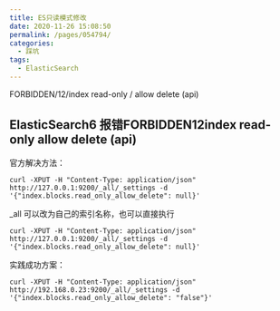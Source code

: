 ```yaml
---
title: ES只读模式修改
date: 2020-11-26 15:08:50
permalink: /pages/054794/
categories:
  - 踩坑
tags: 
  - ElasticSearch
---
```


FORBIDDEN/12/index read-only / allow delete (api)
<!-- more -->

## ElasticSearch6 报错FORBIDDEN12index read-only  allow delete (api)
官方解决方法：
```shell
curl -XPUT -H "Content-Type: application/json" http://127.0.0.1:9200/_all/_settings -d '{"index.blocks.read_only_allow_delete": null}'
```

_all 可以改为自己的索引名称，也可以直接执行

```shell
curl -XPUT -H "Content-Type: application/json" http://127.0.0.1:9200/_all/_settings -d '{"index.blocks.read_only_allow_delete": null}'
```


实践成功方案：
```shell
curl -XPUT -H "Content-Type: application/json" http://192.168.0.23:9200/_all/_settings -d '{"index.blocks.read_only_allow_delete": "false"}'
```